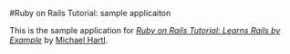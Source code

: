 #Ruby on Rails Tutorial: sample applicaiton

This is the sample application for 
[*Ruby on Rails Tutorial: Learns Rails by Example*](http://railstutorial.org/)
by [Michael Hartl](http://michaelhartl.com/).
